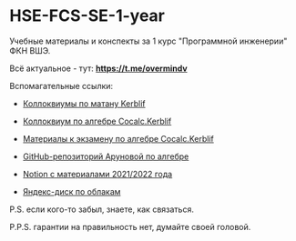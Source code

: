 # HSE-FCS-SE-1-year

Учебные материалы и конспекты за 1 курс "Программной инженерии" ФКН ВШЭ.

Всё актуальное - тут: **https://t.me/overmindv**

Вспомагательные ссылки:

- [Коллоквиумы по матану Kerblif](https://wiki.kerblif.space/ru/matan)

- [Коллоквиум по алгебре Cocalc.Kerblif](https://cocalc.kerblif.space/share/public_paths/426a3b46bb7a85b5675e55314a96e938620e8236)

- [Материалы к экзамену по алгебре Cocalc.Kerblif](https://cocalc.kerblif.space/share/public_paths/974512768bdd73a1e726f5e6e6929942af8dfc57)

- [GitHub-репозиторий Аруновой по алгебре](https://github.com/adarunova/Algebra-HSE-SE/tree/year-2021/2022)

- [Notion с материалами 2021/2022 года](https://sneaky-kiwi-685.notion.site/Education-41ac3805ffe245c4bc07240390469eb1)

- [Яндекс-диск по облакам](https://disk.yandex.ru/d/xsgbKBY8UT0dmA)

P.S. если кого-то забыл, знаете, как связаться.

P.P.S. гарантии на правильность нет, думайте своей головой.

